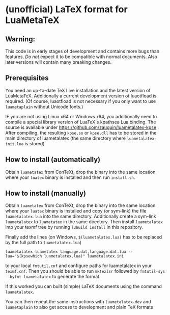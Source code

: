 # (unofficial) LaTeX format for LuaMetaTeX

## Warning:
This code is in early stages of development and contains more bugs than features. _Do not_ expect it to be compatible with normal documents. Also later versions will contain many breaking changes.

## Prerequisites
You need an up-to-date TeX Live installation and the latest version of LuaMetaTeX. Additionally a current development version of luaotfload is required. (Of course, luaotfload is not necessary if you only want to use `luametaplain` without Unicode fonts.)

IF you are not using Linux x64 or Windows x64, you additionally need to compile a special library version of LuaTeX's kpathsea Lua binding. The source is available under https://github.com/zauguin/luametalatex-kpse . After compiling, the resulting `kpse.so` or `kpse.dll` has to be stored in the main directory of luametalatex (the same directory where `luametalatex-init.lua` is stored)

## How to install (automatically)
Obtain `luametatex` from ConTeXt, drop the binary into the same location where your `luatex` binary is installed and then run `install.sh`.

## How to install (manually)
Obtain `luametatex` from ConTeXt, drop the binary into the same location where your `luatex` binary is installed and copy (or sym-link) the file `luametalatex.lua` into the same directory. Additionally create a sym-link `luametalatex` to `luametatex` in the same directory. Then install `luametalatex` into your texmf tree by running `l3build install` in this repository.

Finally add the lines (on Windows, `$(luametalatex.lua)` has to be replaced by the full path to `luametalatex.lua`)
```
luametalatex luametatex language.dat,language.dat.lua --lua="$(kpsewhich luametalatex.lua)" luametalatex.ini
```
to your local `fmtutil.cnf` and configure paths for luametalatex in your `texmf.cnf`. Then you should be able to run `mktexlsr` followed by `fmtutil-sys --byfmt luametalatex` to generate the format.

If this worked you can built (simple) LaTeX documents using the command `luametalatex`.

You can then repeat the same instructions with `luametalatex-dev` and `luametaplain` to also get access to development and plain TeX formats
